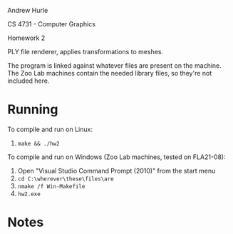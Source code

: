 Andrew Hurle

CS 4731 - Computer Graphics

Homework 2


PLY file renderer, applies transformations to meshes.

The program is linked against whatever files are present on the machine.
The Zoo Lab machines contain the needed library files, so they're not
included here.

Running
=====

To compile and run on Linux:

1. `make && ./hw2`


To compile and run on Windows (Zoo Lab machines, tested on FLA21-08):

1. Open "Visual Studio Command Prompt (2010)" from the start menu
2. `cd C:\wherever\these\files\are`
3. `nmake /f Win-Makefile`
4. `hw2.exe`

Notes
=====

